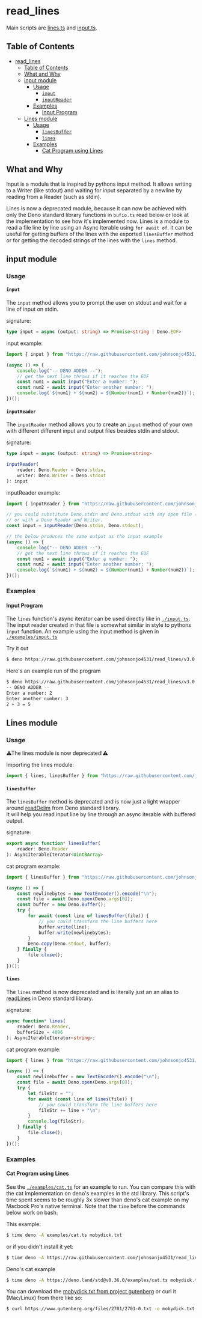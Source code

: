 # read_lines

Main scripts are [lines.ts](./lines.ts) and [input.ts](./input.ts).

## Table of Contents

- [read_lines](#readlines)
	- [Table of Contents](#table-of-contents)
	- [What and Why](#what-and-why)
	- [input module](#input-module)
		- [Usage](#usage)
			- [`input`](#input)
			- [`inputReader`](#inputreader)
		- [Examples](#examples)
			- [Input Program](#input-program)
	- [Lines module](#lines-module)
		- [Usage](#usage-1)
			- [`linesBuffer`](#linesbuffer)
			- [`lines`](#lines)
		- [Examples](#examples-1)
			- [Cat Program using Lines](#cat-program-using-lines)

## What and Why

Input is a module that is inspired by pythons input method. It allows writing to a Writer (like stdout) and waiting for input separated by a newline by reading from a Reader (such as stdin).

Lines is now a deprecated module, because it can now be achieved with only the Deno standard library functions in `bufio.ts` read below or look at the implementation to see how it's implemented now.  Lines is a module to read a file line by line using an Async Iterable using `for await of`. It can be useful for getting buffers of the lines with the exported `linesBuffer` method or for getting the decoded strings of the lines with the `lines` method.

## input module 

### Usage

#### `input`

The `input` method allows you to prompt the user on stdout and wait for a line of input on stdin.

signature:

```ts
type input = async (output: string) => Promise<string | Deno.EOF>
```

input example:

```ts
import { input } from "https://raw.githubusercontent.com/johnsonjo4531/read_lines/v3.0.3/input.ts";

(async () => {
	console.log("-- DENO ADDER --");
	// get the next line throws if it reaches the EOF
	const num1 = await input("Enter a number: ");
	const num2 = await input("Enter another number: ");
	console.log(`${num1} + ${num2} = ${Number(num1) + Number(num2)}`);
})();
```

#### `inputReader`

The `inputReader` method allows you to create an `input` method of your own with different different input and output files besides stdin and stdout.

signature:

```ts
type input = async (output: string) => Promise<string>

inputReader(
	reader: Deno.Reader = Deno.stdin,
	writer: Deno.Writer = Deno.stdout
): input
```

inputReader example:

```ts
import { inputReader } from "https://raw.githubusercontent.com/johnsonjo4531/read_lines/v3.0.3/input.ts";

// you could substitute Deno.stdin and Deno.stdout with any open file (with appropriate permissions)
// or with a Deno Reader and Writer.
const input = inputReader(Deno.stdin, Deno.stdout);

// the below produces the same output as the input example
(async () => {
	console.log("-- DENO ADDER --");
	// get the next line throws if it reaches the EOF
	const num1 = await input("Enter a number: ");
	const num2 = await input("Enter another number: ");
	console.log(`${num1} + ${num2} = ${Number(num1) + Number(num2)}`);
})();
```

### Examples

#### Input Program

The `lines` function's async iterator can be used directly like in [`./input.ts`](./input.ts). The input reader created in that file is somewhat similar in style to pythons `input` function. An example using the input method is given in [`./examples/input.ts`](./examples/input.ts)

Try it out

```sh
$ deno https://raw.githubusercontent.com/johnsonjo4531/read_lines/v3.0.3/examples/input.ts
```

Here's an example run of the program

```sh
$ deno https://raw.githubusercontent.com/johnsonjo4531/read_lines/v3.0.3/examples/input.ts
-- DENO ADDER --
Enter a number: 2
Enter another number: 3
2 + 3 = 5
```

## Lines module

### Usage

⚠The lines module is now deprecated!⚠️

Importing the lines module:

```ts
import { lines, linesBuffer } from "https://raw.githubusercontent.com/johnsonjo4531/read_lines/v3.0.3/lines.ts"
```

#### `linesBuffer`

The `linesBuffer` method is deprecated and is now just a light wrapper around [readDelim](https://github.com/denoland/deno/blob/a29343c7d6b5dad26c5d501eb6d21e9caf382a58/std/io/bufio.ts#L534-L590) from Deno standard library.  
It will help you read input line by line through an async iterable with buffered output.

signature:

```ts
export async function* linesBuffer(
	reader: Deno.Reader
): AsyncIterableIterator<Uint8Array>
```

cat program example:

```ts
import { linesBuffer } from "https://raw.githubusercontent.com/johnsonjo4531/read_lines/v3.0.3/lines.ts";

(async () => {
	const newlinebytes = new TextEncoder().encode("\n");
	const file = await Deno.open(Deno.args[0]);
	const buffer = new Deno.Buffer();
	try {
		for await (const line of linesBuffer(file)) {
			// you could transform the line buffers here
			buffer.write(line);
			buffer.write(newlinebytes);
		}
		Deno.copy(Deno.stdout, buffer);
	} finally {
		file.close();
	}
})();
```

#### `lines`

The `lines` method is now deprecated and is literally just an an alias to [readLines](https://github.com/denoland/deno/blob/a29343c7d6b5dad26c5d501eb6d21e9caf382a58/std/io/bufio.ts#L604-L609) in Deno standard library.

signature:

```ts
async function* lines(
	reader: Deno.Reader,
	bufferSize = 4096
): AsyncIterableIterator<string>;
```

cat program example:

```ts
import { lines } from "https://raw.githubusercontent.com/johnsonjo4531/read_lines/v3.0.3/lines.ts";

(async () => {
	const newlinebuffer = new TextEncoder().encode("\n");
	const file = await Deno.open(Deno.args[0]);
	try {
		let fileStr = "";
		for await (const line of lines(file)) {
			// you could transform the line buffers here
			fileStr += line + "\n";
		}
		console.log(fileStr);
	} finally {
		file.close();
	}
})();
```

### Examples

#### Cat Program using Lines

See the [`./examples/cat.ts`](./examples/cat.ts) for an example to run. You can compare this with the cat implementation on deno's examples in the std library. This script's time spent seems to be roughly 3x slower than deno's cat example on my Macbook Pro's native terminal. Note that the `time` before the commands below work on bash.

This example:

```sh
$ time deno -A examples/cat.ts mobydick.txt
```

or if you didn't install it yet:

```sh
$ time deno -A https://raw.githubusercontent.com/johnsonjo4531/read_lines/v3.0.3/examples/cat.ts mobydick.txt
```

Deno's cat example

```sh
$ time deno -A https://deno.land/std@v0.36.0/examples/cat.ts mobydick.txt
```

You can download the [mobydick.txt from project gutenberg](https://www.gutenberg.org/files/2701/2701-0.txt) or curl it (Mac/Linux) from there like so:

```sh
$ curl https://www.gutenberg.org/files/2701/2701-0.txt -o mobydick.txt
```
